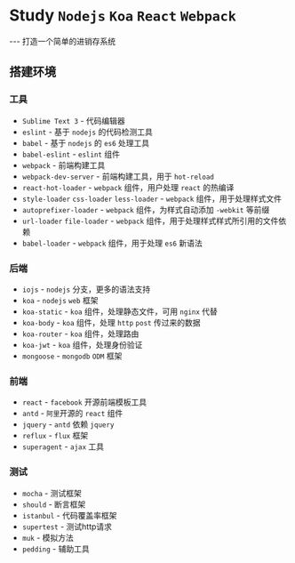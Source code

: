# Study `Nodejs` `Koa` `React` `Webpack`
--- 打造一个简单的进销存系统
## 搭建环境
### 工具
- `Sublime Text 3` - 代码编辑器
- `eslint` - 基于 `nodejs` 的代码检测工具
- `babel` - 基于 `nodejs` 的 `es6` 处理工具
- `babel-eslint` - `eslint` 组件
- `webpack` - 前端构建工具
- `webpack-dev-server` - 前端构建工具，用于 `hot-reload`
- `react-hot-loader` - `webpack` 组件，用户处理 `react` 的热编译
- `style-loader` `css-loader` `less-loader` - `webpack` 组件，用于处理样式文件
- `autoprefixer-loader` - `webpack` 组件，为样式自动添加 `-webkit` 等前缀
- `url-loader` `file-loader` - `webpack` 组件，用于处理样式样式所引用的文件依赖
- `babel-loader` - `webpack` 组件，用于处理 `es6` 新语法

### 后端
- `iojs` - `nodejs` 分支，更多的语法支持
- `koa` - `nodejs` `web` 框架
- `koa-static` - `koa` 组件，处理静态文件，可用 `nginx` 代替
- `koa-body` - `koa` 组件，处理 `http` `post` 传过来的数据
- `koa-router` - `koa` 组件，处理路由
- `koa-jwt` - `koa` 组件，处理身份验证
- `mongoose` - `mongodb` `ODM` 框架

### 前端
- `react` - `facebook` 开源前端模板工具
- `antd` - `阿里`开源的 `react` 组件
- `jquery` - `antd` 依赖 `jquery`
- `reflux` - `flux` 框架
- `superagent` - `ajax` 工具

### 测试
- `mocha` - 测试框架
- `should` - 断言框架
- `istanbul` - 代码覆盖率框架
- `supertest` - 测试http请求
- `muk` - 模拟方法
- `pedding` - 辅助工具